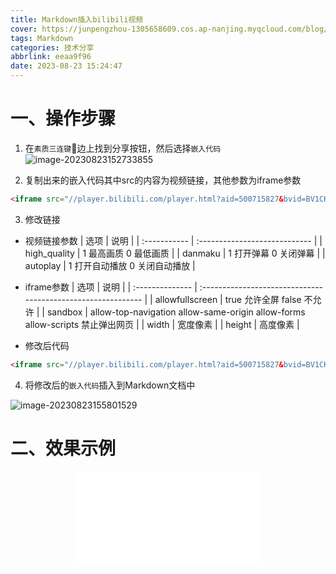 ```yaml
---
title: Markdown插入bilibili视频
cover: https://junpengzhou-1305658609.cos.ap-nanjing.myqcloud.com/blog/%E5%93%94%E5%93%A9%E5%93%94%E5%93%A9%E5%88%86%E4%BA%AB-cover.jpg
tags: Markdown
categories: 技术分享
abbrlink: eeaa9f96
date: 2023-08-23 15:24:47
---
```

# 一、操作步骤
1. 在`素质三连键`:dog:边上找到分享按钮，然后选择`嵌入代码`
![image-20230823152733855](https://junpengzhou-1305658609.cos.ap-nanjing.myqcloud.com/blog/image-20230823152733855.png)

2. 复制出来的嵌入代码其中src的内容为视频链接，其他参数为iframe参数

```html
<iframe src="//player.bilibili.com/player.html?aid=500715827&bvid=BV1CK411u75G&cid=269252712&page=2&high_quality=1&danmaku=0" scrolling="no" border="0" frameborder="no" framespacing="0" allowfullscreen="true" sandbox="allow-top-navigation allow-same-origin allow-forms allow-scripts"> </iframe>
```

3. 修改链接
  * 视频链接参数
| 选项         | 说明                          |
| :----------- | :---------------------------- |
| high_quality | 1 最高画质 0 最低画质         |
| danmaku      | 1 打开弹幕 0 关闭弹幕         |
| autoplay     | 1 打开自动播放 0 关闭自动播放 |

  * iframe参数
| 选项            | 说明                                                         |
| :-------------- | :----------------------------------------------------------- |
| allowfullscreen | true 允许全屏 false 不允许                                   |
| sandbox         | allow-top-navigation allow-same-origin allow-forms allow-scripts 禁止弹出网页 |
| width           | 宽度像素                                                     |
| height          | 高度像素                                                     |
  * 修改后代码

```html
<iframe src="//player.bilibili.com/player.html?aid=500715827&bvid=BV1CK411u75G&cid=269252712&page=2&high_quality=1&danmaku=0&autoplay=0" scrolling="no" border="0" frameborder="no" framespacing="0" allowfullscreen="true" sandbox="allow-top-navigation allow-same-origin allow-forms allow-scripts" width="100%" height="600"></iframe>
```

4. 将修改后的`嵌入代码`插入到Markdown文档中

![image-20230823155801529](https://junpengzhou-1305658609.cos.ap-nanjing.myqcloud.com/blog/image-20230823155801529.png)
# 二、效果示例

<div class="aspect-ratio" style="text-align: center;">
  <iframe src="//player.bilibili.com/player.html?aid=500715827&bvid=BV1CK411u75G&cid=269252712&page=2&high_quality=1&danmaku=0&autoplay=0" scrolling="no" frameborder="no" framespacing="0" allowfullscreen="true" sandbox="allow-top-navigation allow-same-origin allow-forms allow-scripts">
  </iframe>
</div>
